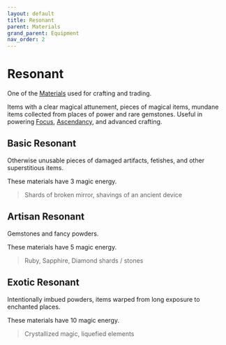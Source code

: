 ```yaml
---
layout: default
title: Resonant
parent: Materials
grand_parent: Equipment
nav_order: 2
---
```


# Resonant

One of the [Materials](Materials) used for crafting and trading.

Items with a clear magical attunement, pieces of magical items, mundane items collected from places of power and rare gemstones. Useful in powering [Focus](Game/Example-Gear.md#Focus), [Ascendancy](Core/Spirit#Ascendancy), and advanced crafting.

## Basic Resonant

Otherwise unusable pieces of damaged artifacts, fetishes, and other superstitious items.

These materials have 3 magic energy.

> Shards of broken mirror, shavings of an ancient device

## Artisan Resonant

Gemstones and fancy powders.

These materials have 5 magic energy.

> Ruby, Sapphire, Diamond shards / stones

## Exotic Resonant

Intentionally imbued powders, items warped from long exposure to enchanted places.

These materials have 10 magic energy.

> Crystallized magic, liquefied elements
